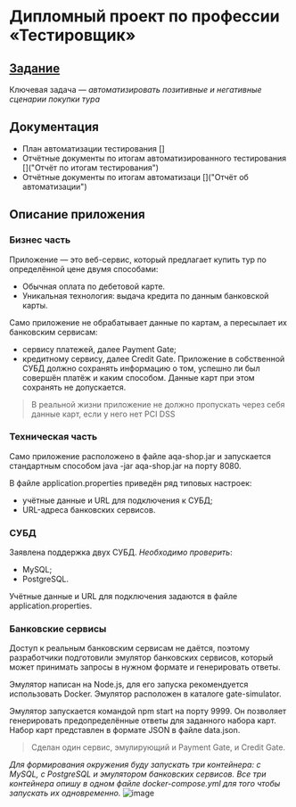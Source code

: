 # __Дипломный проект по профессии «Тестировщик»__

## [Задание](https://github.com/netology-code/qa-diploma/"netology-code/qa-diploma) 
 Ключевая задача — *автоматизировать позитивные и негативные сценарии покупки тура*

## Документация
* План автоматизации тестирования []
* Отчётные документы по итогам автоматизированного тестирования []("Отчёт по итогам тестирования")
* Отчётные документы по итогам автоматизаци []("Отчёт об автоматизации")

## Описание приложения
### Бизнес часть
Приложение — это веб-сервис, который предлагает купить тур по определённой цене двумя способами:

* Обычная оплата по дебетовой карте.
* Уникальная технология: выдача кредита по данным банковской карты.


Само приложение не обрабатывает данные по картам, а пересылает их банковским сервисам:

* сервису платежей, далее Payment Gate;
* кредитному сервису, далее Credit Gate.
Приложение в собственной СУБД должно сохранять информацию о том, успешно ли был совершён платёж и каким способом. Данные карт при этом сохранять не допускается.
> В реальной жизни приложение не должно пропускать через себя данные карт, если у него нет PCI DSS
### Техническая часть
Само приложение расположено в файле aqa-shop.jar и запускается стандартным способом java -jar aqa-shop.jar на порту 8080.

В файле application.properties приведён ряд типовых настроек:

* учётные данные и URL для подключения к СУБД;
* URL-адреса банковских сервисов.
### СУБД
Заявлена поддержка двух СУБД. *Необходимо проверить*:

* MySQL;
* PostgreSQL.

Учётные данные и URL для подключения задаются в файле application.properties.
### Банковские сервисы
Доступ к реальным банковским сервисам не даётся, поэтому разработчики подготовили эмулятор банковских сервисов, который может принимать запросы в нужном формате и генерировать ответы.

Эмулятор написан на Node.js, для его запуска рекомендуется использовать Docker. Эмулятор расположен в каталоге gate-simulator.

Эмулятор запускается командой npm start на порту 9999. Он позволяет генерировать предопределённые ответы для заданного набора карт. Набор карт представлен в формате JSON в файле data.json.

> Сделан один сервис, эмулирующий и Payment Gate, и Credit Gate.

*Для формирования окружения буду запускать три контейнера: c MySQL, с PostgreSQL и эмулятором банковских сервисов. 
Все три контейнера опишу в одном файле docker-compose.yml для того чтобы запускать их одновременно.*
![image](https://github.com/Kurymshina/QA-diploma/assets/127852172/e5ab3d89-891e-4a85-a3ac-a6c14795374a)
